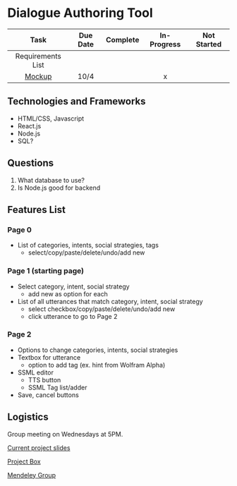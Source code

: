 # Dialogue Authoring Tool
|Task|Due Date|Complete|In-Progress|Not Started|
|:---------:|:---------:|:---------:|:---------:|:---------:|
|Requirements List| | | | |
|[Mockup](https://drive.google.com/open?id=0B3ds3_lwLn5cTVlaV0RUbnJLZEVXOThvaGlIT2JRUUMzcU5n)|10/4| |x| |

## Technologies and Frameworks
* HTML/CSS, Javascript
* React.js
* Node.js
* SQL?

## Questions
1. What database to use?
2. Is Node.js good for backend

## Features List
### Page 0
* List of categories, intents, social strategies, tags
  + select/copy/paste/delete/undo/add new
### Page 1 (starting page)
* Select category, intent, social strategy
  + add new as option for each
* List of all utterances that match category, intent, social strategy
  + select checkbox/copy/paste/delete/undo/add new
  + click utterance to go to Page 2
### Page 2
* Options to change categories, intents, social strategies
* Textbox for utterance
  + option to add tag (ex. hint from Wolfram Alpha)
* SSML editor
  + TTS button
  + SSML Tag list/adder
* Save, cancel buttons

## Logistics
Group meeting on Wednesdays at 5PM.

[Current project slides](https://docs.google.com/presentation/d/1quJ2jhKicCUSYnbxKJEueCju1-9yexhnnaAsFyMq8CM/edit?usp=sharing)

[Project Box](https://cmu.box.com/s/bksvdkoy27pxg2k0lm80stzrf0y5pgp6)

[Mendeley Group](https://www.mendeley.com/community/rapt-fall-2017-interns/)
